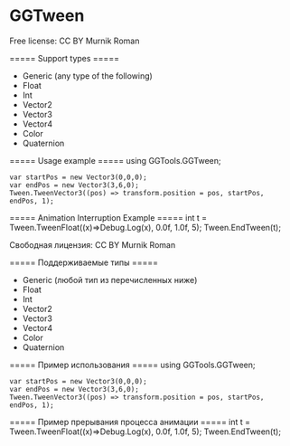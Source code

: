 # GGTween

Free license: CC BY Murnik Roman

===== Support types =====
- Generic (any type of the following)
- Float
- Int
- Vector2
- Vector3
- Vector4
- Color
- Quaternion

===== Usage example =====
	using GGTools.GGTween;

	var startPos = new Vector3(0,0,0);
	var endPos = new Vector3(3,6,0);
	Tween.TweenVector3((pos) => transform.position = pos, startPos, endPos, 1);

===== Animation Interruption Example =====
	int t = Tween.TweenFloat((x)=>Debug.Log(x), 0.0f, 1.0f, 5);
	Tween.EndTween(t);





Свободная лицензия: CC BY Murnik Roman

===== Поддерживаемые типы =====
- Generic (любой тип из перечисленных ниже)
- Float
- Int
- Vector2
- Vector3
- Vector4
- Color
- Quaternion

===== Пример использования =====
	using GGTools.GGTween;

	var startPos = new Vector3(0,0,0);
	var endPos = new Vector3(3,6,0);
	Tween.TweenVector3((pos) => transform.position = pos, startPos, endPos, 1);

===== Пример прерывания процесса анимации =====
	int t = Tween.TweenFloat((x)=>Debug.Log(x), 0.0f, 1.0f, 5);
	Tween.EndTween(t);
